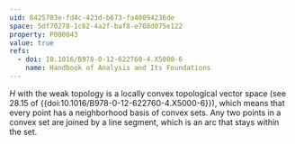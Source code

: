 ```yaml
---
uid: 8425703e-fd4c-423d-b673-fa40094236de
space: 5df70278-1c82-4a2f-baf8-e708d075e122
property: P000043
value: true
refs:
  - doi: 10.1016/B978-0-12-622760-4.X5000-6 
    name: Handbook of Analysis and Its Foundations
---
```


$H$ with the weak topology is a locally convex topological vector
space (see 28.15 of {{doi:10.1016/B978-0-12-622760-4.X5000-6}}), which
means that every point has a neighborhood basis of convex sets.  Any
two points in a convex set are joined by a line segment, which is an
arc that stays within the set.
